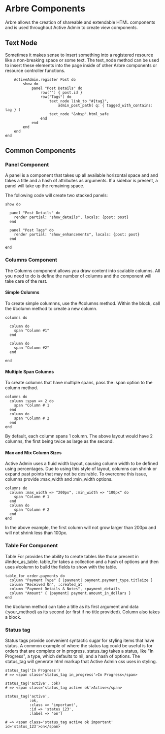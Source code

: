 # Arbre Components

Arbre allows the creation of shareable and extendable HTML components and is 
used throughout Active Admin to create view components.

## Text Node

Sometimes it makes sense to insert something into a registered resource like a
non-breaking space or some text. The text_node method can be used to insert 
these elements into the page inside of other Arbre components or resource 
controller functions.

		ActiveAdmin.register Post do
			show do
				panel "Post Details" do
					row("") { post.id }
					row("Tags") do
						text_node link_to "#{tag}", 
							admin_post_path( q: { tagged_with_contains: tag } )
						text_node "&nbsp".html_safe
					end
				end
			end
		end
	end

## Common Components

### Panel Component

A panel is a component that takes up all available horizontal space and and 
takes a title and a hash of attributes as arguments. If a sidebar is present, 
a panel will take up the remaining space. 

The following code will create two stacked panels:

    show do

      panel "Post Details" do
        render partial: "show_details", locals: {post: post}
      end

      panel "Post Tags" do
        render partial: "show_enhancements", locals: {post: post}
      end

    end

### Columns Component

The Columns component allows you draw content into scalable columns. All you 
need to do is define the number of columns and the component will take care 
of the rest.

#### Simple Columns
	
To create simple columnns, use the #columns method. Within the block, call 
the #column method to create a new column.

	columns do
	  
	  column do
		span "Column #1"
	  end
	  
	  column do
		span "Column #2"
	  end

	end

#### Multiple Span Columns

To create columns that have multiple spans, pass the :span option to the column
method.

	columns do
      column :span => 2 do
        span "Column # 1
      end
      column do
        span "Column # 2
      end
    end

By default, each column spans 1 column. The above layout would have 2 columns,
the first being twice as large as the second.

#### Max and Mix Column Sizes

Active Admin uses a fluid width layout, causing column width to be defined 
using percentages. Due to using this style of layout, columns can shrink or 
expand past points that may not be desirable. To overcome this issue, columns
provide :max_width and :min_width options.

    columns do
      column :max_width => "200px", :min_width => "100px" do
        span "Column # 1
      end
      column do
        span "Column # 2
      end
    end

In the above example, the first column will not grow larger than 200px and will
not shrink less than 100px.



### Table For Component
 
Table For provides the ability to create tables like those present in 
#index_as_table. table_for takes a collection and a hash of options and then 
uses #column to build the fields to show with the table.

	table_for order.payments do
	  column "Payment Type" { |payment| payment.payment_type.titleize }
	  column "Received On", :created_at
	  column "Payment Details & Notes", :payment_details
	  column "Amount" { |payment| payment.amount_in_dollars }
	end

the #column method can take a title as its first argument and data 
(:your_method) as its second (or first if no title provided). Column also 
takes a block.

### Status tag

Status tags provide convenient syntactic sugar for styling items that have 
status. A common example of where the status tag could be useful is for orders 
that are complete or in progress. status_tag takes a status, like 
"In Progress", a type, which defaults to nil, and a hash of options. The 
status_tag will generate html markup that Active Admin css uses in styling.

    status_tag('In Progress')
    # => <span class='status_tag in_progress'>In Progress</span>
  
    status_tag('active', :ok)
    # => <span class='status_tag active ok'>Active</span>
  
    status_tag('active', 
    		   :ok, 
    		   :class => 'important', 
    		   :id => 'status_123', 
    		   :label => 'on')
    		   
    # => <span class='status_tag active ok important' id='status_123'>on</span>
